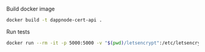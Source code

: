 Build docker image

```bash
docker build -t dappnode-cert-api .
```

Run tests

```bash
docker run --rm -it -p 5000:5000 -v "$(pwd)/letsencrypt":/etc/letsencrypt -e CREDS_LOCATION=/etc/letsencrypt/creds.ini -e DEBUG=1 dappnode-cert-api test
```
